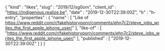 {
  "kind" : "likes",
  "slug" : "2019/12/sg0om",
  "client_id" : "https://indigenous.realize.be",
  "date" : "2019-12-30T22:39:00Z",
  "h" : "h-entry",
  "properties" : {
    "name" : [ "Like of https://www.reddit.com/r/fakehistoryporn/comments/ehn7c2/steve_jobs_writes_the_first_apple_iphone_user/" ],
    "like-of" : [ "https://www.reddit.com/r/fakehistoryporn/comments/ehn7c2/steve_jobs_writes_the_first_apple_iphone_user/" ],
    "published" : [ "2019-12-30T22:39:00Z" ]
  }
}

